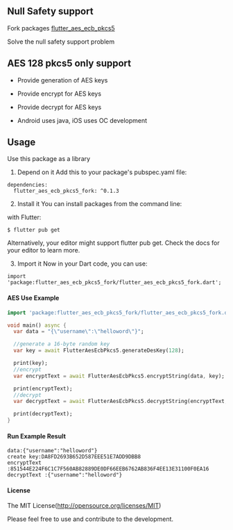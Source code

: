 ## Null Safety support
Fork packages [flutter_aes_ecb_pkcs5](https://pub.dartlang.org/packages/flutter_aes_ecb_pkcs5) 

Solve the null safety support problem


## AES 128 pkcs5 only support
* Provide generation of AES keys
* Provide encrypt for AES keys  
* Provide decrypt for AES keys  

* Android uses java, iOS uses OC development


## Usage

Use this package as a library
1. Depend on it
Add this to your package's pubspec.yaml file:

```
dependencies:
  flutter_aes_ecb_pkcs5_fork: ^0.1.3
```

2. Install it You can install packages from the command line:

with Flutter:

```
$ flutter pub get
```

Alternatively, your editor might support flutter pub get. Check the docs for your editor to learn more.

3. Import it Now in your Dart code, you can use:

```
import 'package:flutter_aes_ecb_pkcs5_fork/flutter_aes_ecb_pkcs5_fork.dart';
```



#### AES Use Example



```dart
import 'package:flutter_aes_ecb_pkcs5_fork/flutter_aes_ecb_pkcs5_fork.dart';

void main() async {
  var data = "{\"username\":\"helloword\"}";

  //generate a 16-byte random key
  var key = await FlutterAesEcbPkcs5.generateDesKey(128);

  print(key);
  //encrypt
  var encryptText = await FlutterAesEcbPkcs5.encryptString(data, key);

  print(encryptText);
  //decrypt
  var decryptText = await FlutterAesEcbPkcs5.decryptString(encryptText, key);

  print(decryptText);
}

```

#### Run Example Result
```
data:{"username":"helloword"}
create key:DA8FD2693B652D587EEE51E7ADD9DBB8
encryptText :851544E224F6C1C7F560AB82889DE0DF66EEB6762AB836F4EE13E31100F0EA16
decryptText :{"username":"helloword"}
```

#### License

The MIT License(http://opensource.org/licenses/MIT)

Please feel free to use and contribute to the development.


